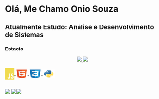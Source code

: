 # Olá, Me Chamo Onio Souza
## Atualmente Estudo: Análise e Desenvolvimento de Sistemas
### Estacio
<!--
**oniosouza/oniosouza** is a ✨ _special_ ✨ repository because its `README.md` (this file) appears on your GitHub profile.

Here are some ideas to get you started:

- 🔭 Hoje Estudo Análise Desenvolvimento de Sistemas.
- 🌱 Estudando:Javascript, php, Banco de Dados, Python e Outros.
- 👯 Buscando Desafios!
-->

<div align="center">
  <a href="sbcom/oniosouza">
  <img height="170em" src="https://github-readme-stats.vercel.app/api?username=oniosouza&show_icons=true&theme=dracula&include_all_commits=true&count_private=true"/>
  <img height="170em" src="https://github-readme-stats.vercel.app/api/top-langs/?username=oniosouza&layout=compact&langs_count=7&theme=dracula"/>
</div>
<div style = "display:inline_block"><br> 
  <img align="center" alt="Js" height="40" width="30" src="https://raw.githubusercontent.com/devicons/devicon/master/icons/javascript/javascript-plain.svg">
  
  
  <img align="center" alt="HTML" height="30" width="40" src="https://raw.githubusercontent.com/devicons/devicon/master/icons/html5/html5-original.svg">
  <img align="center" alt="-CSS" height="30" width="40" src="https://raw.githubusercontent.com/devicons/devicon/master/icons/css3/css3-original.svg">
  <img align="center" alt="Python" height="30" width="40" src="https://raw.githubusercontent.com/devicons/devicon/master/icons/python/python-original.svg">
  
</div>
  
  ##

<div> 
  <a href="https://www.instagram.com/onio_souza/" target="_blank"><img src="https://img.shields.io/badge/-Instagram-%23E4405F?style=for-the-badge&logo=instagram&logoColor=white" target="_blank"></a> 	
  <a href = "mailto:oniosouza@gmail.com"><img src="https://img.shields.io/badge/-Gmail-%23333?style=for-the-badge&logo=gmail&logoColor=white" target="_blank"></a
  <a href="https://www.linkedin.com/in/onio-souza-66ba811b4/" target="_blank"><img src="https://img.shields.io/badge/-LinkedIn-%230077B5?style=for-the-badge&logo=linkedin&logoColor=white" target="_blank"></a> 

  
</div>




